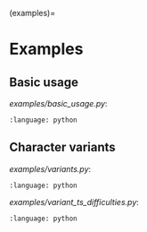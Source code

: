 (examples)=

# Examples

## Basic usage

*examples/basic_usage.py*:

```{literalinclude} ../examples/basic_usage.py
:language: python

```

## Character variants

*examples/variants.py*:

```{literalinclude} ../examples/variants.py
:language: python

```

*examples/variant_ts_difficulties.py*:

```{literalinclude} ../examples/variant_ts_difficulties.py
:language: python

```


